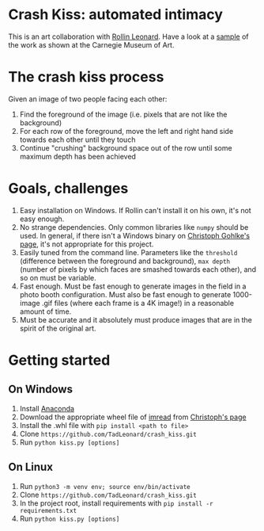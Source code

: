 # Crash Kiss: automated intimacy
This is an art collaboration with [Rollin Leonard](http://rollinleonard.com).
Have a look at a [sample](http://thecreatorsproject.vice.com/blog/we-crash-kissed-julianna-huxtable-at-the-nowseethis-art-party) of the work
as shown at the Carnegie Museum of Art.

# The crash kiss process
Given an image of two people facing each other:

1. Find the foreground of the image (i.e. pixels that are not like the background)
2. For each row of the foreground, move the left and right hand side towards each other until they touch
3. Continue "crushing" background space out of the row until some maximum depth has been achieved

# Goals, challenges
1. Easy installation on Windows. If Rollin can't install it on his own, it's not easy enough.
2. No strange dependencies. Only common libraries like `numpy` should be used. In general, if there isn't a Windows binary on [Christoph Gohlke's page](http://www.lfd.uci.edu/~gohlke/pythonlibs/), it's not appropriate for this project.
3. Easily tuned from the command line. Parameters like the `threshold` (difference between the foreground and background), `max depth` (number of pixels by which faces are smashed towards each other), and so on must be variable.
4. Fast enough. Must be fast enough to generate images in the field in a photo booth configuration. Must also be fast enough to generate 1000-image .gif files (where each frame is a 4K image!) in a reasonable amount of time.
5. Must be accurate and it absolutely must produce images that are in the spirit of the original art.

# Getting started
## On Windows
1. Install [Anaconda](https://store.continuum.io/cshop/anaconda/)
2. Download the appropriate wheel file of [imread](https://github.com/luispedro/imread) from [Christoph's page](http://www.lfd.uci.edu/~gohlke/pythonlibs/#imread)
3. Install the .whl file with `pip install <path to file>`
4. Clone `https://github.com/TadLeonard/crash_kiss.git`
5. Run `python kiss.py [options]`

## On Linux
1. Run `python3 -m venv env; source env/bin/activate`
2. Clone `https://github.com/TadLeonard/crash_kiss.git`
3. In the project root, install requirements with `pip install -r requirements.txt`
3. Run `python kiss.py [options]`

